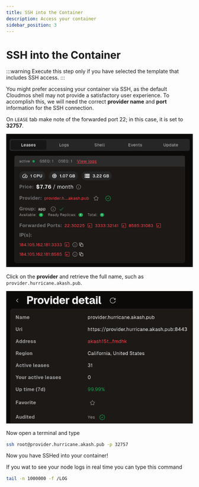 ```yaml
---
title: SSH into the Container
description: Access your container
sidebar_position: 3
---
```


# SSH into the Container

:::warning
Execute this step only if you have selected the template that includes SSH access.
:::

You might prefer accessing your container via SSH, as the default Cloudmos shell may not provide a satisfactory user experience. To accomplish this, we will need the correct **provider name** and **port** information for the SSH connection.

On `LEASE` tab make note of the forwarded port 22; in this case, it is set to **32757**.

![Check IP & Port](/img/akash/checks.png)

Click on the **provider** and retrieve the full name, such as `provider.hurricane.akash.pub`.

![Provider](/img/akash/provider.png)

Now open a terminal and type

```bash
ssh root@provider.hurricane.akash.pub -p 32757
```

Now you have SSHed into your container!

If you wat to see your node logs in real time you can type this command

```bash
tail -n 1000000 -f /LOG
```